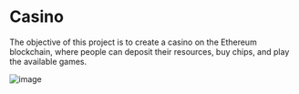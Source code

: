 # Casino

The objective of this project is to create a casino on the Ethereum blockchain, where people can deposit their resources, buy chips, and play the available games.

![image](https://user-images.githubusercontent.com/101097089/163240320-0f3d47f9-d799-4c47-ab25-7aede6f9568d.png)
